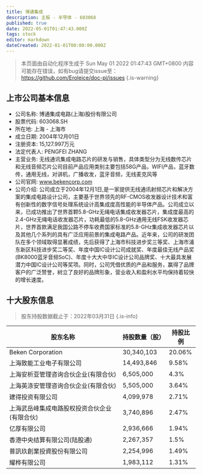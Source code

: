 ```yaml
---
title: 博通集成
description: 主板 - 半导体 - 603068
published: true
date: 2022-05-01T01:47:43.000Z
tags: stock
editor: markdown
dateCreated: 2022-01-01T00:00:00.000Z
---
```


> 本页面由自动化程序生成于 Sun May 01 2022 01:47:43 GMT+0800
> 内容可能存在错误，如有bug请提交issue至：https://github.com/Eroleice/doc-pi/issues
{.is-warning}

## 上市公司基本信息
- 公司名称: 博通集成电路(上海)股份有限公司
- 股票代码: 603068.SH
- 所在地: 上海 - 上海市
- 成立日期: 2004年12月01日
- 注册资本: 15,127.997万元
- 法定代表人: PENGFEI ZHANG
- 主营业务: 无线通讯集成电路芯片的研发与销售，具体类型分为无线数传芯片和无线音频芯片公司目前产品应用类别主要包括58G产品，WIFI产品，蓝牙数传，通用无线，对讲机，广播收发，蓝牙音频，无线麦克风等
- 公司官网: www.bekencorp.com
- 公司介绍: 公司成立于2004年12月1日,是一家提供无线通讯射频芯片和解决方案的集成电路设计公司，主要基于世界领先的RF-CMOS收发器设计技术和富有创新性的数字信号处理系统设计高集成度高性能的半导体产品。公司成立以来，已成功推出了世界首颗5.8-GHz无绳电话集成收发器芯片，集成度最高的2.4-GHz无绳电话收发器芯片，功耗最低的5.8-GHz通用无线FSK收发器芯片，世界首款满足我国公路不停车收费国家标准的5.8-GHz集成收发器芯片以及其他几个系列的具有广泛应用前景的集成电路产品。近年来，公司的研发团队在多个领域取得显著成绩，先后获得了上海市科技进步奖三等奖、上海市浦东新区科技进步奖二等奖、年度中国IC设计公司成就奖、年度最佳无线产品奖(BK8000蓝牙音频SoC)、年度十大大中华IC设计公司品牌奖、十大最具发展潜力中国IC设计公司等奖项。同时，公司凭借优质的产品和服务，赢得了品牌客户的广泛赞誉，树立了良好的品牌形象，营业收入和盈利水平均保持着较快的增长速度。


## 十大股东信息
> 股东持股数据截止于：2022年03月31日
{.is-info}

| 股东名称 | 持股数量（股） | 持股比例 |
| --- | --- | --- |
| Beken Corporation | 30,340,103 | 20.06% |
| 上海致能工业电子有限公司 | 14,493,846 | 9.58% |
| 上海安析亚管理咨询合伙企业(有限合伙) | 6,505,000 | 4.3% |
| 上海英涤安管理咨询合伙企业(有限合伙) | 5,505,000 | 3.64% |
| 建得投资有限公司 | 4,099,978 | 2.71% |
| 上海武岳峰集成电路股权投资合伙企业(有限合伙) | 3,740,896 | 2.47% |
| 亿厚有限公司 | 2,936,666 | 1.94% |
| 香港中央结算有限公司(陆股通) | 2,267,357 | 1.5% |
| 普訊玖創業投資股份有限公司 | 2,254,996 | 1.49% |
| 耀桦有限公司 | 1,983,112 | 1.31% |




